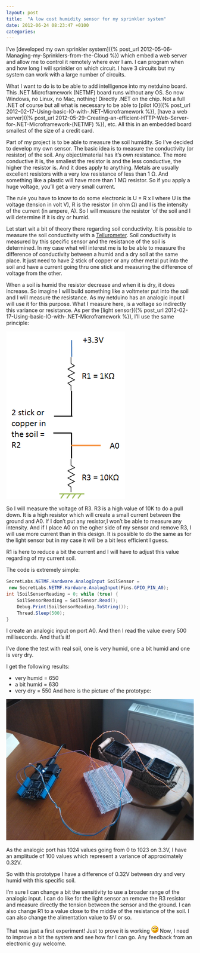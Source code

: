 ```yaml
---
layout: post
title:  "A low cost humidity sensor for my sprinkler system"
date: 2012-06-24 08:23:47 +0100
categories: 
---
```

I’ve [developed my own sprinkler system]({% post_url 2012-05-06-Managing-my-Sprinklers-from-the-Cloud %}) which embed a web server and allow me to control it remotely where ever I am. I can program when and how long I will sprinkler on which circuit. I have 3 circuits but my system can work with a large number of circuits.

What I want to do is to be able to add intelligence into my netduino board. This .NET Microframework (NETMF) board runs without any OS. So now Windows, no Linux, no Mac, nothing! Directly .NET on the chip. Not a full .NET of course but all what is necessary to be able to [pilot IO]({% post_url 2012-02-17-Using-basic-IO-with-.NET-Microframework %}), [have a web server]({% post_url 2012-05-29-Creating-an-efficient-HTTP-Web-Server-for-.NET-Microframework-(NETMF) %}), etc. All this in an embedded board smallest of the size of a credit card. 

Part of my project is to be able to measure the soil humidity. So I’ve decided to develop my own sensor. The basic idea is to measure the conductivity (or resistor) of the soil. Any object/material has it’s own resistance. The more conductive it is, the smallest the resistor is and the less conductive, the higher the resistor is. And it does apply to anything. Metals are usually excellent resistors with a very low resistance of less than 1 Ω. And something like a plastic will have more than 1 MΩ resistor. So if you apply a huge voltage, you’ll get a very small current.

The rule you have to know to do some electronic is U = R x I where U is the voltage (tension in volt V), R is the resistor (in ohm Ω) and I is the intensity of the current (in ampere, A). So I will measure the resistor 'of the soil and I will determine if it is dry or humid.

Let start wit a bit of theory there regarding soil conductivity. It is possible to measure the soil conductivity with a [Tellurometer](http://en.wikipedia.org/wiki/Tellurometer). Soil conductivity is measured by this specific sensor and the resistance of the soil is determined. In my case what will interest me is to be able to measure the difference of conductivity between a humid and a dry soil at the same place. It just need to have 2 stick of copper or any other metal put into the soil and have a current going thru one stick and measuring the difference of voltage from the other.

When a soil is humid the resistor decrease and when it is dry, it does increase. So imagine I will build something like a voltmeter put into the soil and I will measure the resistance. As my netduino has an analogic input I will use it for this purpose. What I measure here, is a voltage so indirectly this variance or resistance. As per the [light sensor]({% post_url 2012-02-17-Using-basic-IO-with-.NET-Microframework %}), I’ll use the same principle:

![image](/assets/5518.image_6.png)

So I will measure the voltage of R3. R3 is a high value of 10K to do a pull down. It is a high resistor which will create a small current between the ground and A0. If I don’t put any resistor,I won’t be able to measure any intensity. And if I place A0 on the ogher side of my sensor and remove R3, I will use more current than in this design. It is possible to do the same as for the light sensor but in my case it will be a bit less efficient I guess.

R1 is here to reduce a bit the current and I will have to adjust this value regarding of my current soil.

The code is extremely simple:

 
```csharp
SecretLabs.NETMF.Hardware.AnalogInput SoilSensor =  
 new SecretLabs.NETMF.Hardware.AnalogInput(Pins.GPIO_PIN_A0); 
int lSoilSensorReading = 0; while (true) { 
    SoilSensorReading = SoilSensor.Read(); 
    Debug.Print(SoilSensorReading.ToString()); 
    Thread.Sleep(500); 
} 
```

I create an analogic input on port A0. And then I read the value every 500 milliseconds. And that’s it!

I’ve done the test with real soil, one is very humid, one a bit humid and one is very dry.

I get the following results:

* very humid = 650 
* a bit humid = 630 
* very dry = 550  And here is the picture of the prototype:

![WP_000792](/assets/2860.WP_000792_2.jpg)

As the analogic port has 1024 values going from 0 to 1023 on 3.3V, I have an amplitude of 100 values which represent a variance of approximately 0.32V.

So with this prototype I have a difference of 0.32V between dry and very humid with this specific soil.

I’m sure I can change a bit the sensitivity to use a broader range of the analogic input. I can do like for the light sensor an remove the R3 resistor and measure directly the tension between the sensor and the ground. I can also change R1 to a value close to the middle of the resistance of the soil. I can also change the alimentation value to 5V or so. 

That was just a first experiment! Just to prove it is working ![Sourire](/assets/4401.wlEmoticon-smile_2.png) Now, I need to improve a bit the system and see how far I can go. Any feedback from an electronic guy welcome.

